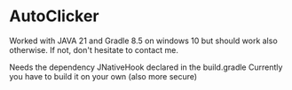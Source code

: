 # AutoClicker

Worked with JAVA 21 and Gradle 8.5 on windows 10 but should work also otherwise. If not, don't hesitate to contact me.

Needs the dependency JNativeHook declared in the build.gradle
Currently you have to build it on your own (also more secure)
